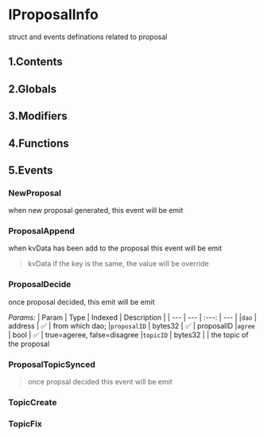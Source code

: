 # IProposalInfo


struct and events definations related to proposal


## 1.Contents
<!-- START doctoc -->
<!-- END doctoc -->

## 2.Globals

## 3.Modifiers

## 4.Functions

## 5.Events
### NewProposal
when new proposal generated, this event will be emit




### ProposalAppend
when kvData has been add to the proposal this event will be emit

> kvData if the key is the same, the value will be override



### ProposalDecide
once proposal decided, this emit will be emit




*Params:*
| Param | Type | Indexed | Description |
| --- | --- | :---: | --- |
|`dao` | address | :white_check_mark: | from which dao;
|`proposalID` | bytes32 | :white_check_mark: | proposalID
|`agree` | bool | :white_check_mark: | true=ageree, false=disagree
|`topicID` | bytes32 |  | the topic of the proposal
### ProposalTopicSynced

> once propsal decided this event will be emit



### TopicCreate





### TopicFix





